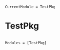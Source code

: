 ```@meta
CurrentModule = TestPkg
```

# TestPkg

```@index
```

```@autodocs
Modules = [TestPkg]
```
